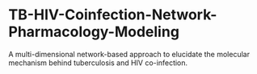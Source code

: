 # TB-HIV-Coinfection-Network-Pharmacology-Modeling
A multi-dimensional network-based approach to elucidate the molecular mechanism behind tuberculosis and HIV co-infection.
